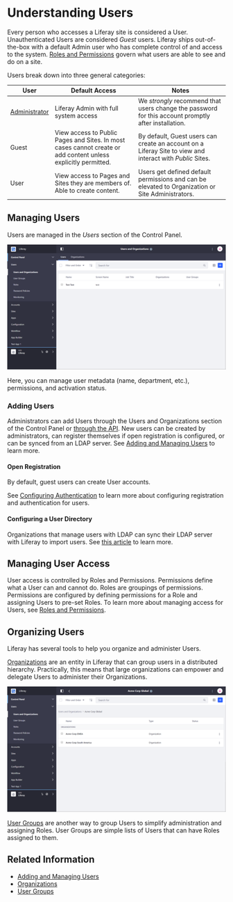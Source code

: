 # Understanding Users

Every person who accesses a Liferay site is considered a User. Unauthenticated Users are considered _Guest_ users. Liferay ships out-of-the-box with a default Admin user who has complete control of and access to the system. [Roles and Permissions](../roles-and-permissions/README.md) govern what users are able to see and do on a site.

Users break down into three general categories:

| User                                                                        | Default Access                                                                                                 | Notes                                                                                                     |
| --------------------------------------------------------------------------- | -------------------------------------------------------------------------------------------------------------- | --------------------------------------------------------------------------------------------------------- |
| [Administrator](../../getting-started/introduction-to-the-admin-account.md) | Liferay Admin with full system access                                                                          | We _strongly_ recommend that users change the password for this account promptly after installation.      |
| Guest                                                                       | View access to Public Pages and Sites. In most cases cannot create or add content unless explicitly permitted. | By default, Guest users can create an account on a Liferay Site to view and interact with _Public_ Sites. |
| User                                                                        | View access to Pages and Sites they are members of. Able to create content.                                    | Users get defined default permissions and can be elevated to Organization or Site Administrators.         |

## Managing Users

Users are managed in the _Users_ section of the Control Panel.

![Managing Users in the Users and Organizations section of the Control Panel.](./understanding-users/images/01.png)

Here, you can manage user metadata (name, department, etc.), permissions, and activation status.

### Adding Users

Administrators can add Users through the Users and Organizations section of the Control Panel or [through the API](../developer-guide/README.md). New users can be created by administrators, can register themselves if open registration is configured, or can be synced from an LDAP server. See [Adding and Managing Users](./adding-and-managing-users.md) to learn more.

#### Open Registration

By default, guest users can create User accounts.

See [Configuring Authentication](../../installation-and-upgrades/securing-liferay/authentication-basics.md) to learn more about configuring registration and authentication for users.

#### Configuring a User Directory

Organizations that manage users with LDAP can sync their LDAP server with Liferay to import users. See [this article](../devops/connecting-to-a-user-directory/connecting-to-an-ldap-directory.md) to learn more.

<!-- #### Other Methods

Are there other methods of adding users? -->

## Managing User Access

User access is controlled by Roles and Permissions. Permissions define what a User can and cannot do. Roles are groupings of permissions. Permissions are configured by defining permissions for a Role and assigning Users to pre-set Roles. To learn more about managing access for Users, see [Roles and Permissions](../roles-and-permissions/README.md).

## Organizing Users

Liferay has several tools to help you organize and administer Users.

[Organizations](../organizations/understanding-organizations.md) are an entity in Liferay that can group users in a distributed hierarchy. Practically, this means that large organizations can empower and delegate Users to administer their Organizations.

![An example of how an organizational hierarchy can be created in Liferay.](./understanding-users/images/02.png)

[User Groups](../user-groups/creating-and-managing-user-groups.md) are another way to group Users to simplify administration and assigning Roles. User Groups are simple lists of Users that can have Roles assigned to them.

## Related Information

-   [Adding and Managing Users](./adding-and-managing-users.md)
-   [Organizations](../organizations/understanding-organizations.md)
-   [User Groups](../user-groups/creating-and-managing-user-groups.md)
